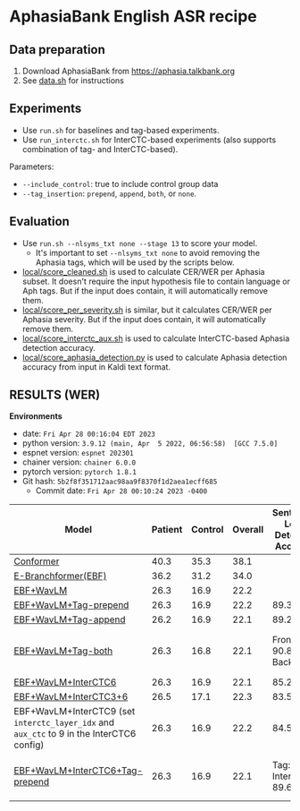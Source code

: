 # AphasiaBank English ASR recipe

## Data preparation

1. Download AphasiaBank from https://aphasia.talkbank.org
2. See [data.sh](local/data.sh) for instructions

## Experiments

- Use `run.sh` for baselines and tag-based experiments.
- Use `run_interctc.sh` for InterCTC-based experiments (also supports combination of
  tag- and InterCTC-based).

Parameters:

- `--include_control`: true to include control group data
- `--tag_insertion`: `prepend`, `append`, `both`, or `none`.

## Evaluation

- Use `run.sh --nlsyms_txt none --stage 13` to score your model.
    - It's important to set `--nlsyms_txt none` to avoid removing the Aphasia tags,
      which will be used by the scripts below.
- [local/score_cleaned.sh](local/score_cleaned.sh) is used to calculate CER/WER per
  Aphasia subset.
  It doesn't require the input hypothesis file to contain language or Aph tags.
  But if the input does contain, it will automatically remove them.
- [local/score_per_severity.sh](local/score_per_severity.sh) is similar, but it
  calculates CER/WER per Aphasia severity.
  But if the input does contain, it will automatically remove them.
- [local/score_interctc_aux.sh](local/score_interctc_aux.sh) is used to calculate
  InterCTC-based Aphasia detection accuracy.
- [local/score_aphasia_detection.py](local/score_aphasia_detection.py) is used to
  calculate Aphasia
  detection accuracy from input in Kaldi text format.

## RESULTS (WER)

**Environments**

- date: `Fri Apr 28 00:16:04 EDT 2023`
- python version: `3.9.12 (main, Apr  5 2022, 06:56:58)  [GCC 7.5.0]`
- espnet version: `espnet 202301`
- chainer version: `chainer 6.0.0`
- pytorch version: `pytorch 1.8.1`
- Git hash: `5b2f8f351712aac98aa9f8370f1d2aea1ecff685`
    - Commit date: `Fri Apr 28 00:10:24 2023 -0400`

| Model                                                                                                    | Patient | Control | Overall | Sentence-Level Detection Accuracy | Speaker-Level Detection Accuracy |
|----------------------------------------------------------------------------------------------------------|---------|---------|---------|-----------------------------------|----------------------------------|
| [Conformer](conf/tuning/train_asr_conformer.yaml)                                                        | 40.3    | 35.3    | 38.1    |                                   |                                  |
| [E-Branchformer(EBF)](conf/tuning/train_asr_ebranchformer_small.yaml)                                    | 36.2    | 31.2    | 34.0    |                                   |                                  |
| [EBF+WavLM](conf/tuning/train_asr_ebranchformer_small_wavlm_large1.yaml)                                 | 26.3    | 16.9    | 22.2    |                                   |                                  |
| [EBF+WavLM+Tag-prepend](conf/tuning/train_asr_ebranchformer_small_wavlm_large1.yaml)                     | 26.3    | 16.9    | 22.2    | 89.3                              | 95.1                             |
| [EBF+WavLM+Tag-append](conf/tuning/train_asr_ebranchformer_small_wavlm_large1.yaml)                      | 26.2    | 16.9    | 22.1    | 89.2                              | 95.1                             |
| [EBF+WavLM+Tag-both](conf/tuning/train_asr_ebranchformer_small_wavlm_large1.yaml)                        | 26.3    | 16.8    | 22.1    | Front: 90.8, Back: 90.6           | Front: 95.7, Back: 95.7          |
| [EBF+WavLM+InterCTC6](conf/tuning/train_asr_ebranchformer_small_wavlm_large1_interctc6.yaml)             | 26.3    | 16.9    | 22.1    | 85.2                              | 97.3                             |
| [EBF+WavLM+InterCTC3+6](conf/tuning/train_asr_ebranchformer_small_wavlm_large1_interctc3+6.yaml)         | 26.5    | 17.1    | 22.3    | 83.5                              | 96.7                             |
| EBF+WavLM+InterCTC9 (set `interctc_layer_idx` and `aux_ctc` to 9 in the InterCTC6 config)                | 26.3    | 16.9    | 22.2    | 84.5                              | 97.3                             |
| [EBF+WavLM+InterCTC6+Tag-prepend](conf/tuning/train_asr_ebranchformer_small_wavlm_large1_interctc6.yaml) | 26.3    | 16.9    | 22.1    | Tag: 89.7, InterCTC: 89.6         | Tag: 96.7, InterCTC: 96.7        |
